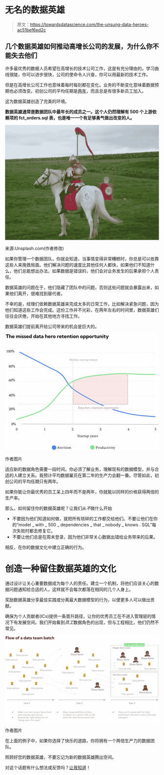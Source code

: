 # 无名的数据英雄

> 原文：<https://towardsdatascience.com/the-unsung-data-heroes-ac51bef6ed2c>

## 几个数据英雄如何推动高增长公司的发展，为什么你不能失去他们

许多最优秀的数据人员希望在高增长的技术公司工作，这是有充分理由的。学习曲线很陡，你可以进步很快，公司的使命令人兴奋，你可以用最新的技术工作。

但是在高增长公司工作也意味着每时每刻都在变化。业务的不断变化意味着数据预期也必须改变。初创公司的平均任期是[两年](https://carta.com/blog/employment-tenure-startups/)，而且总是有很多新员工加入。

这为数据英雄创造了完美的环境。

**数据英雄通常是数据团队中最年长的成员之一。这个人仍然理解有 500 个上游依赖项的 fct_orders.sql 表，也是唯一一个有足够勇气做出改变的人。**

![](img/d682b52a2d848cf2479fb5a862ead89b.png)

来源:Unsplash.com(作者修改)

如果你管理一个数据团队，你就会知道，当事情变得非常糟糕时，你总是可以依靠这些人来挽救局面。他们解决问题的速度比其他任何人都快，如果他们不知道什么，他们总能想出办法，如果数据是错误的，他们会对业务发生的后果承担个人责任。

数据英雄的问题在于，他们隐藏了团队中的问题，否则这些问题就会暴露出来，如果他们离开，很难找到替代者。

不幸的是，经理们依赖数据英雄来完成太多的日常工作，比如解决紧急问题，因为他们知道这些工作会完成。这份工作并不光彩，在两年左右的时间里，数据英雄们往往会厌倦，开始在其他地方寻找工作。

数据英雄们提前离开给公司带来的机会是巨大的。

![](img/5654e712cccd6b2d391b32790bd0ea6d.png)

作者图片

适应新的数据角色需要一段时间。你必须了解业务，理解现有的数据模型，并与合适的人建立关系。我预计平均数据雇员在第二年的生产力会翻一番。尽管如此，初创公司的平均任期只有两年。

如果你能让你最优秀的员工呆上四年而不是两年，你就能以同样的价格获得两倍的生产率。

那么，如何留住你的数据英雄呢？让我们从*不*做什么开始

*   不要因为他们知道如何做，就把所有琐碎的工作都交给他们。不要让他们在你的“model _ with _ 500 _ dependencies _ that _ nobody _ knows . SQL”每次失败时都去修复它。
*   不要让他们总是在周末登录，因为他们非常关心数据出错给业务带来的后果。

相反，在你的数据文化中建立正确的行为。

# 创造一种留住数据英雄的文化

通过设计让关心重要数据成为每个人的责任。建立一个机制，将他们应该关心的数据问题通知给合适的人，这样就不会每次都落在相同的几个人身上。

奖励数据英雄分享最佳实践或分离最大数据模型的行为，以便更多人可以做出贡献。

确保为个人贡献者(ICs)提供一条晋升路径，让你的优秀员工在不进入管理层的情况下有发展空间。我们开始看到*员工*数据角色的出现，但与工程相比，他们仍然不常见。

![](img/45ae48f478b3c4e8a7805d39a2aa8154.png)

作者图片

在上面的例子中，如果你选择了快乐的道路，你将拥有一个两倍生产力的数据团队。

照顾好您的数据英雄，不要忘记为新的数据英雄腾出空间。

对这个话题有什么想法或反馈吗？[让我知道](https://uk.linkedin.com/in/mikkeldengsoe)！